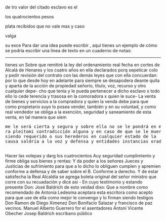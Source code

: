 de
tro
valor
del
citado
esclavo
es
el

los
quatrocientos
pesos

plata
recibidos
que
no
vale
mas
y
caso

valga

su
exce
Para dar una idea puede escribir , aquí tienes un ejemplo de cómo se podría escribir una línea de texto en un cuaderno de notas:

---

tienes un
Sobre que remitiré la ley del ordenamiento real fecha en cortes de Alcalá de Henares y los cuatro años en ella declarados porq
sepeticar colo y pedir revisión del contrato con las demás leyes que con ella concuerdan: por lo que desde hoy en adelante para
siempre se desapodera deante quita y aparta de la acción de propiedad señorío, título, voz, recurso y otro cualquier depe- cho que tenia y le pueda pertenecer a dicho esclavo x todo ello lo cede terencia y trasosa en la comoradora x quien le suce-
La venta de bienes y servicios a la compradora y quien la venda debe para que como propietario suyo lo posea vender, también y en su voluntad, y como real vendedor se obliga a la exención, seguridad y saneamiento de esta venta, en tal manera que siem
<pre>
me le será cierta y segura y sobre ella no se le pondrá en más
ra pleitomi contradicción alguna y en caso de que se le muera
siendo requerido o sus herederos en cualquier estado de la
causa saldría a la voz y defensa y entidades instancias oradas

</pre>
Hacer las volepas y darg
los cuatrocientos
Auy seguridad cumplimiento y firme obliga sus bienes y rentas: Y da poder a los señores Jueces y Justicias de sufrimiento para que a lo dicho lo obliguen cumplen y apremien conforme a defensa y de saber sobre el B.
Conforme a derecho. Y de estar satisfecha la Real Alcaldía se agrega boleta original del señor ministro que corre con su recuadación y dice asi - En cuyo testimonio y estando presente Don: José Baldrich de esto veidad dixo: Que a nombre
como recomendado de Antonia Ledesma aceptara esta escritora como acepto para que use de ella como mejor le convengo y lo firman siendo testigos Don Ramon de Diego Ximenez Don Bonifacio Salazar y francisco de paz vecinos.
Manuel Alberto Guerrero
for el asentadores
Antoni Vicente Obecher
Josep Baldrich
escribano público